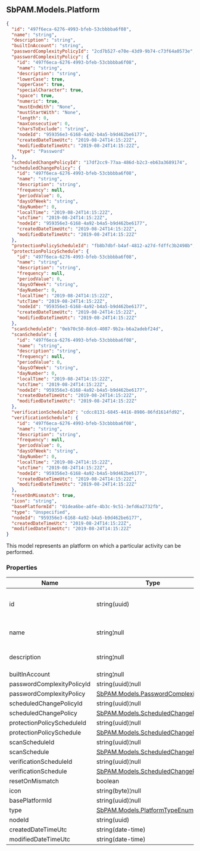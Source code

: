 
<h2 id="tocS_SbPAM.Models.Platform">SbPAM.Models.Platform</h2>

<a id="schemasbpam.models.platform"></a>
<a id="schema_SbPAM.Models.Platform"></a>
<a id="tocSsbpam.models.platform"></a>
<a id="tocssbpam.models.platform"></a>

```json
{
  "id": "497f6eca-6276-4993-bfeb-53cbbbba6f08",
  "name": "string",
  "description": "string",
  "builtInAccount": "string",
  "passwordComplexityPolicyId": "2cd7b527-e70e-43d9-9b74-c73f64a0573e",
  "passwordComplexityPolicy": {
    "id": "497f6eca-6276-4993-bfeb-53cbbbba6f08",
    "name": "string",
    "description": "string",
    "lowerCase": true,
    "upperCase": true,
    "specialCharacter": true,
    "space": true,
    "numeric": true,
    "mustEndWith": "None",
    "mustStartWith": "None",
    "length": 0,
    "maxConsecutive": 0,
    "charsToExclude": "string",
    "nodeId": "959356e3-6168-4a92-b4a5-b9d462be6177",
    "createdDateTimeUtc": "2019-08-24T14:15:22Z",
    "modifiedDateTimeUtc": "2019-08-24T14:15:22Z",
    "type": "Password"
  },
  "scheduledChangePolicyId": "17df2cc9-77aa-486d-b2c3-eb63a3689174",
  "scheduledChangePolicy": {
    "id": "497f6eca-6276-4993-bfeb-53cbbbba6f08",
    "name": "string",
    "description": "string",
    "frequency": null,
    "periodValue": 0,
    "daysOfWeek": "string",
    "dayNumber": 0,
    "localTime": "2019-08-24T14:15:22Z",
    "utcTime": "2019-08-24T14:15:22Z",
    "nodeId": "959356e3-6168-4a92-b4a5-b9d462be6177",
    "createdDateTimeUtc": "2019-08-24T14:15:22Z",
    "modifiedDateTimeUtc": "2019-08-24T14:15:22Z"
  },
  "protectionPolicyScheduleId": "fb8b7dbf-b4af-4812-a27d-fdffc3b2498b",
  "protectionPolicySchedule": {
    "id": "497f6eca-6276-4993-bfeb-53cbbbba6f08",
    "name": "string",
    "description": "string",
    "frequency": null,
    "periodValue": 0,
    "daysOfWeek": "string",
    "dayNumber": 0,
    "localTime": "2019-08-24T14:15:22Z",
    "utcTime": "2019-08-24T14:15:22Z",
    "nodeId": "959356e3-6168-4a92-b4a5-b9d462be6177",
    "createdDateTimeUtc": "2019-08-24T14:15:22Z",
    "modifiedDateTimeUtc": "2019-08-24T14:15:22Z"
  },
  "scanScheduleId": "0eb70c50-8dc6-4087-9b2a-b6a2adebf24d",
  "scanSchedule": {
    "id": "497f6eca-6276-4993-bfeb-53cbbbba6f08",
    "name": "string",
    "description": "string",
    "frequency": null,
    "periodValue": 0,
    "daysOfWeek": "string",
    "dayNumber": 0,
    "localTime": "2019-08-24T14:15:22Z",
    "utcTime": "2019-08-24T14:15:22Z",
    "nodeId": "959356e3-6168-4a92-b4a5-b9d462be6177",
    "createdDateTimeUtc": "2019-08-24T14:15:22Z",
    "modifiedDateTimeUtc": "2019-08-24T14:15:22Z"
  },
  "verificationScheduleId": "cdcc8131-6845-4416-8986-86fd1614fd92",
  "verificationSchedule": {
    "id": "497f6eca-6276-4993-bfeb-53cbbbba6f08",
    "name": "string",
    "description": "string",
    "frequency": null,
    "periodValue": 0,
    "daysOfWeek": "string",
    "dayNumber": 0,
    "localTime": "2019-08-24T14:15:22Z",
    "utcTime": "2019-08-24T14:15:22Z",
    "nodeId": "959356e3-6168-4a92-b4a5-b9d462be6177",
    "createdDateTimeUtc": "2019-08-24T14:15:22Z",
    "modifiedDateTimeUtc": "2019-08-24T14:15:22Z"
  },
  "resetOnMismatch": true,
  "icon": "string",
  "basePlatformId": "01dea6be-a8fe-4b3c-9c51-3efd6a2732fb",
  "type": "Unspecified",
  "nodeId": "959356e3-6168-4a92-b4a5-b9d462be6177",
  "createdDateTimeUtc": "2019-08-24T14:15:22Z",
  "modifiedDateTimeUtc": "2019-08-24T14:15:22Z"
}

```

This model represents an platform on which a particular activity can be performed.

### Properties

|Name|Type|Required|Restrictions|Description|
|---|---|---|---|---|
|id|string(uuid)|false|none|Unique identifier for this platform.|
|name|string¦null|false|none|Name for this platform.|
|description|string¦null|false|none|Description for this platform.|
|builtInAccount|string¦null|false|none|none|
|passwordComplexityPolicyId|string(uuid)¦null|false|none|none|
|passwordComplexityPolicy|[SbPAM.Models.PasswordComplexity](../Models/sbpam.models.passwordcomplexity.md)|false|none|none|
|scheduledChangePolicyId|string(uuid)¦null|false|none|none|
|scheduledChangePolicy|[SbPAM.Models.ScheduledChangePolicy](../Models/sbpam.models.scheduledchangepolicy.md)|false|none|none|
|protectionPolicyScheduleId|string(uuid)¦null|false|none|none|
|protectionPolicySchedule|[SbPAM.Models.ScheduledChangePolicy](../Models/sbpam.models.scheduledchangepolicy.md)|false|none|none|
|scanScheduleId|string(uuid)¦null|false|none|none|
|scanSchedule|[SbPAM.Models.ScheduledChangePolicy](../Models/sbpam.models.scheduledchangepolicy.md)|false|none|none|
|verificationScheduleId|string(uuid)¦null|false|none|none|
|verificationSchedule|[SbPAM.Models.ScheduledChangePolicy](../Models/sbpam.models.scheduledchangepolicy.md)|false|none|none|
|resetOnMismatch|boolean|false|none|none|
|icon|string(byte)¦null|false|none|none|
|basePlatformId|string(uuid)¦null|false|none|none|
|type|[SbPAM.Models.PlatformTypeEnum](../Models/sbpam.models.platformtypeenum.md)|false|none|none|
|nodeId|string(uuid)|false|none|none|
|createdDateTimeUtc|string(date-time)|false|none|none|
|modifiedDateTimeUtc|string(date-time)|false|none|none|


